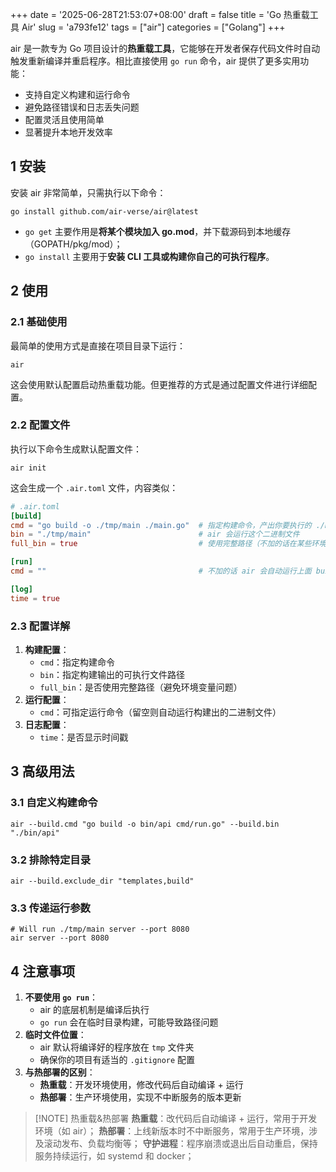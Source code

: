 +++
date = '2025-06-28T21:53:07+08:00'
draft = false
title = 'Go 热重载工具 Air'
slug = 'a793fe12'
tags = ["air"]
categories = ["Golang"]
+++

air 是一款专为 Go 项目设计的**热重载工具**，它能够在开发者保存代码文件时自动触发重新编译并重启程序。相比直接使用 `go run` 命令，air 提供了更多实用功能：

- 支持自定义构建和运行命令
- 避免路径错误和日志丢失问题
- 配置灵活且使用简单
- 显著提升本地开发效率

## 1 安装

安装 air 非常简单，只需执行以下命令：

```shell
go install github.com/air-verse/air@latest
```

- `go get` 主要作用是**将某个模块加入 go.mod**，并下载源码到本地缓存（GOPATH/pkg/mod）；
- `go install` 主要用于**安装 CLI 工具或构建你自己的可执行程序**。

## 2 使用

### 2.1 基础使用

最简单的使用方式是直接在项目目录下运行：

```shell
air
```

这会使用默认配置启动热重载功能。但更推荐的方式是通过配置文件进行详细配置。

### 2.2 配置文件

执行以下命令生成默认配置文件：

```shell
air init
```

这会生成一个 `.air.toml` 文件，内容类似：

```toml
# .air.toml
[build]
cmd = "go build -o ./tmp/main ./main.go"  # 指定构建命令，产出你要执行的 ./main
bin = "./tmp/main"                        # air 会运行这个二进制文件
full_bin = true                           # 使用完整路径（不加的话在某些环境变量下会找不到）

[run]
cmd = ""                                  # 不加的话 air 会自动运行上面 build 出来的 bin

[log]
time = true
```

### 2.3 配置详解

1. **构建配置**：
    - `cmd`：指定构建命令
    - `bin`：指定构建输出的可执行文件路径
    - `full_bin`：是否使用完整路径（避免环境变量问题）
2. **运行配置**：
    - `cmd`：可指定运行命令（留空则自动运行构建出的二进制文件）
3. **日志配置**：
    - `time`：是否显示时间戳

## 3 高级用法

### 3.1 自定义构建命令

```shell
air --build.cmd "go build -o bin/api cmd/run.go" --build.bin "./bin/api"
```

### 3.2 排除特定目录

```shell
air --build.exclude_dir "templates,build"
```

### 3.3 传递运行参数

```shell
# Will run ./tmp/main server --port 8080
air server --port 8080
```

## 4 注意事项

1. **不要使用 `go run`**：
    - air 的底层机制是编译后执行
    - `go run` 会在临时目录构建，可能导致路径问题
2. **临时文件位置**：
    - air 默认将编译好的程序放在 `tmp` 文件夹
    - 确保你的项目有适当的 `.gitignore` 配置
3. **与热部署的区别**：
    - **热重载**：开发环境使用，修改代码后自动编译 + 运行
    - **热部署**：生产环境使用，实现不中断服务的版本更新

>[!NOTE] 热重载&热部署
> **热重载**：改代码后自动编译 + 运行，常用于开发环境（如 air）；
> **热部署**：上线新版本时不中断服务，常用于生产环境，涉及滚动发布、负载均衡等；
> **守护进程**：程序崩溃或退出后自动重启，保持服务持续运行，如 systemd 和 docker；

